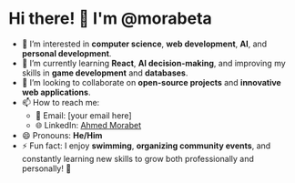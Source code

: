 # Hi there! 👋 I'm @morabeta

- 👀 I’m interested in **computer science**, **web development**, **AI**, and **personal development**.  
- 🌱 I’m currently learning **React**, **AI decision-making**, and improving my skills in **game development** and **databases**.  
- 💞️ I’m looking to collaborate on **open-source projects** and **innovative web applications**.  
- 📫 How to reach me:  
  - 📧 Email: [your email here]  
  - 🌐 LinkedIn: [Ahmed Morabet](https://www.linkedin.com/in/ahmedmorabet/)  
- 😄 Pronouns: **He/Him**  
- ⚡ Fun fact: I enjoy **swimming**, **organizing community events**, and constantly learning new skills to grow both professionally and personally! 🚀  

<!---
morabeta/morabeta is a ✨ special ✨ repository because its `README.md` (this file) appears on your GitHub profile.
You can click the Preview link to take a look at your changes.
--->
